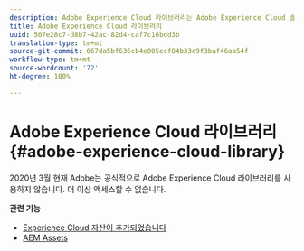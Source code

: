 ```yaml
---
description: Adobe Experience Cloud 라이브러리는 Adobe Experience Cloud 솔루션에서 자산을 저장, 검색 및 선택할 수 있는 범용 및 중앙 집중식 경험입니다.
title: Adobe Experience Cloud 라이브러리
uuid: 507e28c7-d8b7-42ac-82d4-caf7c16bdd3b
translation-type: tm+mt
source-git-commit: 667da5bf636cb4e005ecf84b33e9f3baf46aa54f
workflow-type: tm+mt
source-wordcount: '72'
ht-degree: 100%

---
```



# Adobe Experience Cloud 라이브러리{#adobe-experience-cloud-library}

2020년 3월 현재 Adobe는 공식적으로 Adobe Experience Cloud 라이브러리를 사용하지 않습니다. 더 이상 액세스할 수 없습니다.

**관련 기능**

* [Experience Cloud 자산이 추가되었습니다](https://docs.adobe.com/content/help/ko-KR/core-services/interface/assets/experience-cloud-assets.html)
* [AEM Assets](https://docs.adobe.com/content/help/ko-KR/experience-manager-cloud-service/assets/home.html)
